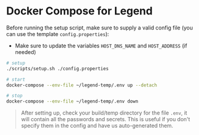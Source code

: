 # Docker Compose for Legend

Before running the setup script, make sure to supply a valid config file (you can use the template `config.properties`):

- Make sure to update the variables `HOST_DNS_NAME` and `HOST_ADDRESS` (if needed)

```sh
# setup
./scripts/setup.sh ./config.properties

# start
docker-compose --env-file ~/legend-temp/.env up --detach

# stop
docker-compose --env-file ~/legend-temp/.env down
```

> After setting up, check your build/temp directory for the file `.env`, it will contain all the passwords and secrets. This is useful if you don't specify them in the config and have us auto-generated them.
